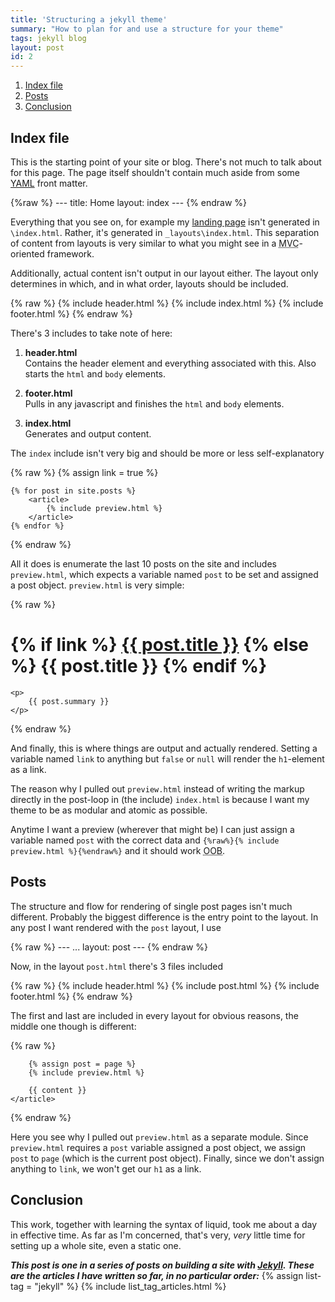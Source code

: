 ```yaml
---
title: 'Structuring a jekyll theme'
summary: "How to plan for and use a structure for your theme"
tags: jekyll blog
layout: post
id: 2
---
```


1. [Index file](#Index-file) 
2. [Posts](#Posts)
3. [Conclusion](#Conclusion)

## Index file

This is the starting point of your site or blog. There's not much to talk about for this page. The page itself shouldn't contain much aside from some [YAML][0] front matter.

{%raw %}
    ---
    title: Home
    layout: index
    ---
{% endraw %}

Everything that you see on, for example my [landing page][1] isn't generated in `\index.html`. Rather, it's generated in `_layouts\index.html`. This separation of content
from layouts is very similar to what you might see in a <abbr title="Model View Controller">MVC</abbr>-oriented framework.

Additionally, actual content isn't output in our layout either. The layout only determines in which, and in what order, layouts should be included.

{% raw %}
    {% include header.html %}
	    {% include index.html %}
    {% include footer.html %}
{% endraw %}

There's 3 includes to take note of here:

1. **header.html**<br />
Contains the header element and everything associated with this. Also starts the `html` and `body` elements.

2. **footer.html**<br />
Pulls in any javascript and finishes the `html` and `body` elements.

3. **index.html** <br />
Generates and output content.

The `index` include isn't very big and should be more or less self-explanatory

{% raw %}
    {% assign link = true %}

    {% for post in site.posts %}
        <article>
            {% include preview.html %}
        </article>
    {% endfor %}
{% endraw %}

All it does is enumerate the last 10 posts on the site and includes `preview.html`, which expects a variable named `post` to be set and assigned a post object.
`preview.html` is very simple:

{% raw %}
    <h1>
        {% if link %}
            <a href="{{ post.url }}" title="{{ post.title }}">{{ post.title }}</a>
        {% else %}
            {{ post.title }}
        {% endif %}
    </h1>
	
    <p>
        {{ post.summary }}
    </p>
{% endraw %}

And finally, this is where things are output and actually rendered. Setting a variable named `link` to anything but `false` or `null` will render the `h1`-element as a link. 

The reason why I pulled out `preview.html` instead of writing the markup directly in the post-loop in (the include) `index.html` is because I want my theme to be as modular and 
atomic as possible.

Anytime I want a preview (wherever that might be) I can just assign a variable named `post` with the correct data and `{%raw%}{% include preview.html %}{%endraw%}` and it should work <abbr title="Out Of the Box">OOB</abbr>.

## Posts

The structure and flow for rendering of single post pages isn't much different.
Probably the biggest difference is the entry point to the layout. In any post I want rendered with the `post` layout, I use

{% raw %}
    ---
    ...
    layout: post
    ---
{% endraw %}

Now, in the layout `post.html` there's 3 files included

{% raw %}
    {% include header.html %}
        {% include post.html %}
    {% include footer.html %}
{% endraw %}

The first and last are included in every layout for obvious reasons, the middle one though is different:

{% raw %}
    <article>
	
        {% assign post = page %}
        {% include preview.html %}
	
        {{ content }}
    </article>
{% endraw %}

Here you see why I pulled out `preview.html` as a separate module. 
Since `preview.html` requires a `post` variable assigned a post object, we assign `post` to `page` (which is the current post object).
Finally, since we don't assign anything to `link`, we won't get our `h1` as a link.

## Conclusion

This work, together with learning the syntax of liquid, took me about a day in effective time. As far as I'm concerned, that's very, *very* little time for setting up a whole site, even a static one.

***This post is one in a series of posts on building a site with [Jekyll][0]. These are the articles I have written so far, in no particular order:***
{% assign list-tag = "jekyll" %}
{% include list_tag_articles.html %}

[0]: http://yaml.org/
[1]: /
[2]: http://jekyllrb.com/
